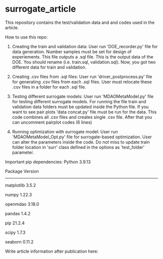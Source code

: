 # surrogate_article

This repository contains the test/validation data and and codes used in the article.

How to use this repo:

1. Creating the train and validation data:
User run 'DOE_recorder.py' file for data generation. Number samples must be set for design of experiements. This file outputs a .sql file. This is the output data of the DOE. You should rename (i.e. train.sql, validation.sql). Now, you got two different data for train and validation.

2. Creating .csv files from .sql files:
User run 'driver_postprocess.py' file for generating .csv files from each .sql files. User must relocate these .csv files in a folder for each .sql file.

3. Testing different surrogate models:
User run 'MDAOMetaModel.py' file for testing different surrogate models. For running the file train and validation data folders must be updated inside the Python file.
If you want to see pair plots 'data concat.py' file must be run for the data. This code combines all .csv files and creates single .csv file. After that you can uncomment pairplot codes (6 lines)

4. Running optimization with surrogate model:
User run 'MDAOMetaModel_Opt.py' file for surrogate-based optimization. User can alter the parameters inside the code. Do not miss to update train folder location in 'surr' class defined in the options as 'test_folder' parameter.

Important pip dependencies:
Python 3.9.13

Package                       Version
----------------------------- -----------
matplotlib                    3.5.2

numpy                         1.22.3

openmdao                      3.18.0

pandas                        1.4.2

pip                           21.2.4

scipy                         1.7.3

seaborn                       0.11.2

Write article information after publication here:
